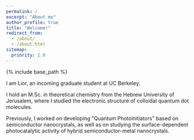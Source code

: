 ```yaml
---
permalink: /
excerpt: "About me"
author_profile: true
title: "Welcome!"
redirect_from: 
  - /about/
  - /about.html
sitemap:
  priority: 1.0
---
```


{% include base_path %}

I am Lior, an incoming graduate student at UC Berkeley.

I hold an M.Sc. in theoretical chemistry from the Hebrew University of Jerusalem, where I studied the electronic structure of colloidal quantum dot molecules.

Previously, I worked on developing "Quantum Photoinitiators" based on semiconductor nanocrystals, as well as on studying the surface-dependent photocatalytic activity of hybrid semiconductor-metal nanocrystals. 
